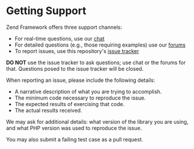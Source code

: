 # Getting Support

Zend Framework offers three support channels:

- For real-time questions, use our
  [chat](https://zendframework-slack.herokuapp.com)
- For detailed questions (e.g., those requiring examples) use our
  [forums](https://discourse.zendframework.com/c/questions/components)
- To report issues, use this repository's
  [issue tracker](https://github.com/zendframework/zend-code/issues/new)

**DO NOT** use the issue tracker to ask questions; use chat or the forums for
that. Questions posed to the issue tracker will be closed.

When reporting an issue, please include the following details:

- A narrative description of what you are trying to accomplish.
- The minimum code necessary to reproduce the issue.
- The expected results of exercising that code.
- The actual results received.

We may ask for additional details: what version of the library you are using,
and what PHP version was used to reproduce the issue.

You may also submit a failing test case as a pull request.
